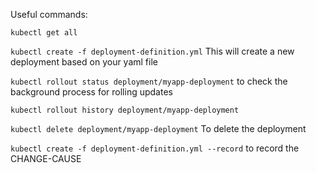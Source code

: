 Useful commands:

`kubectl get all` 

`kubectl create -f deployment-definition.yml` This will create a new deployment based on your yaml file

`kubectl rollout status deployment/myapp-deployment` to check the background process for rolling updates

`kubectl rollout history deployment/myapp-deployment`

`kubectl delete deployment/myapp-deployment` To delete the deployment

`kubectl create -f deployment-definition.yml --record` to record the CHANGE-CAUSE